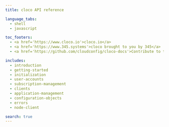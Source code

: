 ```yaml
---
title: cloco API reference

language_tabs:
  - shell
  - javascript

toc_footers:
  - <a href='https://www.cloco.io'>cloco.io</a>
  - <a href='https://www.345.systems'>cloco brought to you by 345</a>
  - <a href='https://github.com/cloudconfig/cloco-docs'>Contribute to this documentation.</a>

includes:
  - introduction
  - getting-started
  - initialization
  - user-accounts
  - subscription-management
  - clients
  - application-management
  - configuration-objects
  - errors
  - node-client

search: true
---
```

